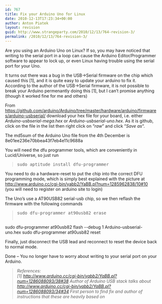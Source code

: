```yaml
---
id: 767
title: Fix your Arduino Uno for Linux
date: 2010-12-13T17:23:34+00:00
author: Anton Piatek
layout: revision
guid: http://www.strangeparty.com/2010/12/13/764-revision-3/
permalink: /2010/12/13/764-revision-3/
---
```

Are you using an Arduino Uno on Linux? If so, you may have noticed that writing to the serial port in a loop can cause the Arduino Editor/Programmer software to appear to lock up, or even Linux having trouble using the serial port for your Uno.

It turns out there was a bug in the USB->Serial firmware on the chip which caused this [1], and it is quite easy to update your arduino to fix it. According to the author of the USB->Serial firmware, it is not possible to break your Arduino permenantly doing this [1], but I can&#8217;t promise anything (though it worked fine for me and others)

From <https://github.com/arduino/Arduino/tree/master/hardware/arduino/firmwares/arduino-usbserial/> download your hex file for your board, i.e. either _Arduino-usbserial-mega.hex_ or _Arduino-usbserial-uno.hex_. As it is github, click on the file in the list then right click on &#8220;_raw_&#8221; and click &#8220;_Save as_&#8220;.

The md5sum of the Arduino Uno file from the 4th December is 8e01ee236e70bbea43f7eb4e11c9688a

You will need the dfu programmer tools, which are conveniently in Lucid/Universe, so just run

> <pre>sudo aptitude install dfu-programmer</pre>

You need to do a hardware-reset to put the chip into the correct DFU programming mode, which is simply best explained with the picture at <http://www.arduino.cc/cgi-bin/yabb2/YaBB.pl?num=1285962838/10#10> (you will need to register on arduino site to login)

The Uno&#8217;s use a AT90USB82 serial-usb chip, so we then reflash the firmware with the following commands

> <pre>sudo dfu-programmer at90usb82 erase
sudo dfu-programmer at90usb82 flash --debug 1 Arduino-usbserial-uno.hex
sudo dfu-programmer at90usb82 reset</pre>

Finally, just disconnect the USB lead and reconnect to reset the device back to normal mode.

Done &#8211; You no longer have to worry about writing to your serial port on your Arduino.

> _References:  
> [1] http://www.arduino.cc/cgi-bin/yabb2/YaBB.pl?num=1286088093/38#38 Author of Arduino USB stack talks about  
> http://www.arduino.cc/cgi-bin/yabb2/YaBB.pl?num=1286088093/34#34 First person to find fix and author of instructions that these are heavily based on_